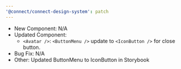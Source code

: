 ```yaml
---
'@connect/connect-design-system': patch
---
```


- New Component: N/A
- Updated Component:
  - `<Avatar />`: `<ButtonMenu />` update to `<IconButton />` for close button.
- Bug Fix: N/A
- Other: Updated ButtonMenu to IconButton in Storybook
